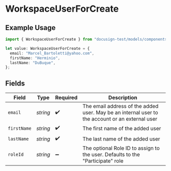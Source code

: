 # WorkspaceUserForCreate

## Example Usage

```typescript
import { WorkspaceUserForCreate } from "docusign-test/models/components";

let value: WorkspaceUserForCreate = {
  email: "Marcel_Bartoletti@yahoo.com",
  firstName: "Herminio",
  lastName: "DuBuque",
};
```

## Fields

| Field                                                                                           | Type                                                                                            | Required                                                                                        | Description                                                                                     |
| ----------------------------------------------------------------------------------------------- | ----------------------------------------------------------------------------------------------- | ----------------------------------------------------------------------------------------------- | ----------------------------------------------------------------------------------------------- |
| `email`                                                                                         | *string*                                                                                        | :heavy_check_mark:                                                                              | The email address of the added user. May be an internal user to the account or an external user |
| `firstName`                                                                                     | *string*                                                                                        | :heavy_check_mark:                                                                              | The first name of the added user                                                                |
| `lastName`                                                                                      | *string*                                                                                        | :heavy_check_mark:                                                                              | The last name of the added user                                                                 |
| `roleId`                                                                                        | *string*                                                                                        | :heavy_minus_sign:                                                                              | The optional Role ID to assign to the user. Defaults to the "Participate" role                  |